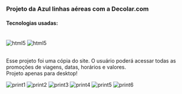 ### Projeto da Azul linhas aéreas com a Decolar.com

<h4>Tecnologias usadas:</h4>
<div style="display: inline-block"><br/>
<img src="https://img.shields.io/badge/HTML5-E34F26?style=for-the-badge&logo=html5&logoColor=white" alt="html5" align="center"/>
<img src="https://img.shields.io/badge/CSS3-1572B6?style=for-the-badge&logo=css3&logoColor=white" alt="html5" align="center"/>
</div>

<br>Esse projeto foi uma cópia do site. O usuário poderá acessar todas as promoções de viagens, datas, horários e valores.
<br>Projeto apenas para desktop!

![print1](https://github.com/VitorLucasX/project-azul-feat-decolar/assets/126624364/a3b01a3c-6e60-41df-bde1-6ee42b74fba3)
![print2](https://github.com/VitorLucasX/project-azul-feat-decolar/assets/126624364/d01d16ed-23fe-456a-aedc-de8f1bd62591)
![print3](https://github.com/VitorLucasX/project-azul-feat-decolar/assets/126624364/86fc31d9-10b9-46a0-a681-02d648342ac0)
![print4](https://github.com/VitorLucasX/project-azul-feat-decolar/assets/126624364/9b48e33a-ccbf-4c9e-b202-f947402d2343)
![print5](https://github.com/VitorLucasX/project-azul-feat-decolar/assets/126624364/94f66e5d-0971-43c6-997b-667d27873cfe)
![print6](https://github.com/VitorLucasX/project-azul-feat-decolar/assets/126624364/9f50461b-9e3c-405e-b1ab-d1a69ff150c2)
